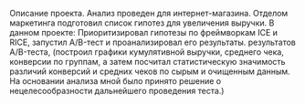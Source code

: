 Описание проекта. Анализ проведен для интернет-магазина. Отделом маркетинга подготовил список гипотез для увеличения выручки.
В данном проекте: Приоритизировал гипотезы по фреймворкам ICE и RICE, запустил A/B-тест и проанализировал его результаты. 
результатов A/B-теста, (построил графики кумулятивной выручки, среднего чека,
конверсии по группам, а затем посчитал статистическую значимость различий конверсий и средних чеков по сырым и очищенным данным. На основании анализа мной было
принято решение о нецелесообразности дальнейшего проведения теста.)